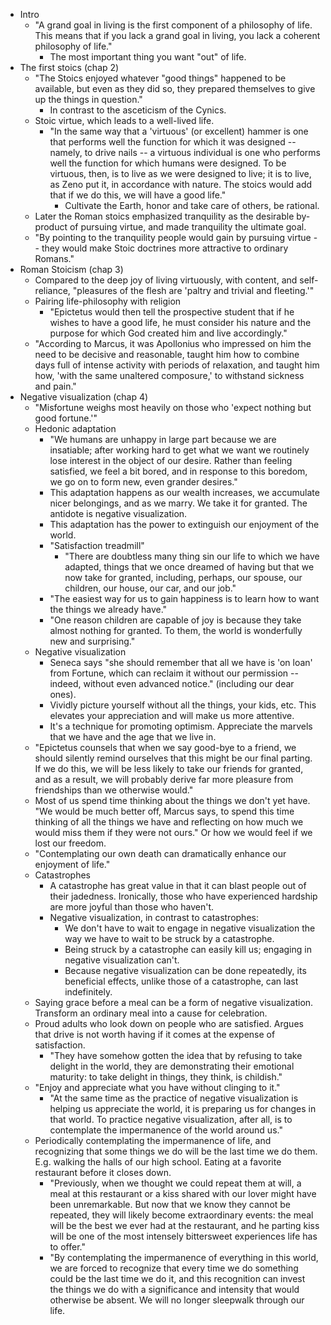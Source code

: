 * Intro
  * "A grand goal in living is the first component of a philosophy of life. This means that if you lack a
    grand goal in living, you lack a coherent philosophy of life."
    * The most important thing you want "out" of life.
* The first stoics (chap 2)
  * "The Stoics enjoyed whatever "good things" happened to be available, but even as they did so, they
    prepared themselves to give up the things in question."
    * In contrast to the asceticism of the Cynics.
  * Stoic virtue, which leads to a well-lived life.
    * "In the same way that a 'virtuous' (or excellent) hammer is one that performs well the function for
      which it was designed -- namely, to drive nails -- a virtuous individual is one who performs well the
      function for which humans were designed. To be virtuous, then, is to live as we were designed to live;
      it is to live, as Zeno put it, in accordance with nature. The stoics would add that if we do this, we
      will have a good life."
      * Cultivate the Earth, honor and take care of others, be rational.
  * Later the Roman stoics emphasized tranquility as the desirable by-product of pursuing virtue, and made
    tranquility the ultimate goal.
  * "By pointing to the tranquility people would gain by pursuing virtue -- they would make Stoic doctrines
    more attractive to ordinary Romans."
* Roman Stoicism (chap 3)
  * Compared to the deep joy of living virtuously, with content, and self-reliance, "pleasures of the flesh
    are 'paltry and trivial and fleeting.'"
  * Pairing life-philosophy with religion
    * "Epictetus would then tell the prospective student that if he wishes to have a good life, he must
      consider his nature and the purpose for which God created him and live accordingly."
  * "According to Marcus, it was Apollonius who impressed on him the need to be decisive and reasonable,
    taught him how to combine days full of intense activity with periods of relaxation, and taught him how,
    'with the same unaltered composure,' to withstand sickness and pain."
* Negative visualization (chap 4)
  * "Misfortune weighs most heavily on those who 'expect nothing but good fortune.'"
  * Hedonic adaptation
    * "We humans are unhappy in large part because we are insatiable; after working hard to get what we want
      we routinely lose interest in the object of our desire. Rather than feeling satisfied, we feel a bit
      bored, and in response to this boredom, we go on to form new, even grander desires."
    * This adaptation happens as our wealth increases, we accumulate nicer belongings, and as we marry. We
      take it for granted. The antidote is negative visualization.
    * This adaptation has the power to extinguish our enjoyment of the world.
    * "Satisfaction treadmill"
      * "There are doubtless many thing sin our life to which we have adapted, things that we once dreamed of
        having but that we now take for granted, including, perhaps, our spouse, our children, our house, our
        car, and our job."
    * "The easiest way for us to gain happiness is to learn how to want the things we already have."
    * "One reason children are capable of joy is because they take almost nothing for granted. To them, the
      world is wonderfully new and surprising."
  * Negative visualization
    * Seneca says "she should remember that all we have is 'on loan' from Fortune, which can reclaim it
      without our permission -- indeed, without even advanced notice." (including our dear ones).
    * Vividly picture yourself without all the things, your kids, etc. This elevates your appreciation and
      will make us more attentive.
    * It's a technique for promoting optimism. Appreciate the marvels that we have and the age that we live
      in.
  * "Epictetus counsels that when we say good-bye to a friend, we should silently remind ourselves that this
    might be our final parting. If we do this, we will be less likely to take our friends for granted, and as
    a result, we will probably derive far more pleasure from friendships than we otherwise would."
  * Most of us spend time thinking about the things we don't yet have. "We would be much better off, Marcus
    says, to spend this time thinking of all the things we have and reflecting on how much we would miss them
    if they were not ours." Or how we would feel if we lost our freedom.
  * "Contemplating our own death can dramatically enhance our enjoyment of life."
  * Catastrophes
    * A catastrophe has great value in that it can blast people out of their jadedness. Ironically, those who
      have experienced hardship are more joyful than those who haven't.
    * Negative visualization, in contrast to catastrophes:
      * We don't have to wait to engage in negative visualization the way we have to wait to be struck by a
        catastrophe.
      * Being struck by a catastrophe can easily kill us; engaging in negative visualization can't.
      * Because negative visualization can be done repeatedly, its beneficial effects, unlike those of a
        catastrophe, can last indefinitely.
  * Saying grace before a meal can be a form of negative visualization. Transform an ordinary meal into a
    cause for celebration.
  * Proud adults who look down on people who are satisfied. Argues that drive is not worth having if it comes
    at the expense of satisfaction.
    * "They have somehow gotten the idea that by refusing to take delight in the world, they are demonstrating
      their emotional maturity: to take delight in things, they think, is childish."
  * "Enjoy and appreciate what you have without clinging to it."
    * "At the same time as the practice of negative visualization is helping us appreciate the world, it is
      preparing us for changes in that world. To practice negative visualization, after all, is to contemplate
      the impermanence of the world around us."
  * Periodically contemplating the impermanence of life, and recognizing that some things we do will be the
    last time we do them. E.g. walking the halls of our high school. Eating at a favorite restaurant before it
    closes down.
    * "Previously, when we thought we could repeat them at will, a meal at this restaurant or a kiss shared
      with our lover might have been unremarkable. But now that we know they cannot be repeated, they will
      likely become extraordinary events: the meal will be the best we ever had at the restaurant, and he
      parting kiss will be one of the most intensely bittersweet experiences life has to offer."
    * "By contemplating the impermanence of everything in this world, we are forced to recognize that every
      time we do something could be the last time we do it, and this recognition can invest the things we do
      with a significance and intensity that would otherwise be absent. We will no longer sleepwalk through
      our life.
